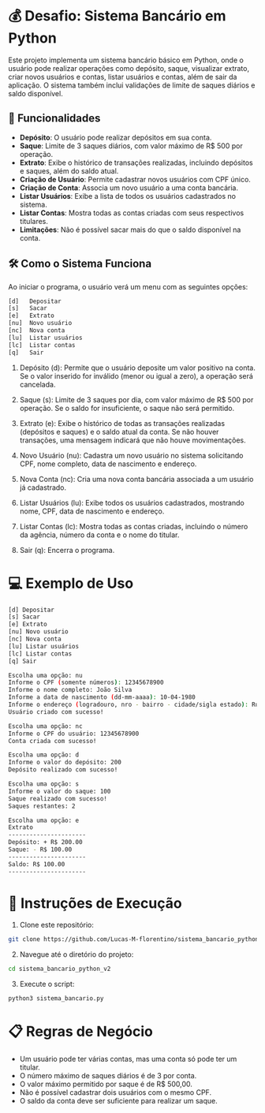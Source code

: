 # 💰 Desafio: Sistema Bancário em Python

Este projeto implementa um sistema bancário básico em Python, onde o usuário pode realizar operações como depósito, saque, visualizar extrato, criar novos usuários e contas, listar usuários e contas, além de sair da aplicação. O sistema também inclui validações de limite de saques diários e saldo disponível.

## 🚀 Funcionalidades

- **Depósito**: O usuário pode realizar depósitos em sua conta.
- **Saque**: Limite de 3 saques diários, com valor máximo de R$ 500 por operação.
- **Extrato**: Exibe o histórico de transações realizadas, incluindo depósitos e saques, além do saldo atual.
- **Criação de Usuário**: Permite cadastrar novos usuários com CPF único.
- **Criação de Conta**: Associa um novo usuário a uma conta bancária.
- **Listar Usuários**: Exibe a lista de todos os usuários cadastrados no sistema.
- **Listar Contas**: Mostra todas as contas criadas com seus respectivos titulares.
- **Limitações**: Não é possível sacar mais do que o saldo disponível na conta.

## 🛠️ Como o Sistema Funciona

Ao iniciar o programa, o usuário verá um menu com as seguintes opções:

```bash
[d]   Depositar
[s]   Sacar
[e]   Extrato
[nu]  Novo usuário
[nc]  Nova conta
[lu]  Listar usuários
[lc]  Listar contas
[q]   Sair
```

1. Depósito (d): Permite que o usuário deposite um valor positivo na conta. Se o valor inserido for inválido (menor ou igual a zero), a operação será cancelada.

2. Saque (s): Limite de 3 saques por dia, com valor máximo de R$ 500 por operação. Se o saldo for insuficiente, o saque não será permitido.

3. Extrato (e): Exibe o histórico de todas as transações realizadas (depósitos e saques) e o saldo atual da conta. Se não houver transações, uma mensagem indicará que não houve movimentações.

4. Novo Usuário (nu): Cadastra um novo usuário no sistema solicitando CPF, nome completo, data de nascimento e endereço.

5. Nova Conta (nc): Cria uma nova conta bancária associada a um usuário já cadastrado.

6. Listar Usuários (lu): Exibe todos os usuários cadastrados, mostrando nome, CPF, data de nascimento e endereço.

7. Listar Contas (lc): Mostra todas as contas criadas, incluindo o número da agência, número da conta e o nome do titular.

8. Sair (q): Encerra o programa.

# 💻 Exemplo de Uso
```bash
[d] Depositar
[s] Sacar
[e] Extrato
[nu] Novo usuário
[nc] Nova conta
[lu] Listar usuários
[lc] Listar contas
[q] Sair

Escolha uma opção: nu
Informe o CPF (somente números): 12345678900
Informe o nome completo: João Silva
Informe a data de nascimento (dd-mm-aaaa): 10-04-1980
Informe o endereço (logradouro, nro - bairro - cidade/sigla estado): Rua das Flores, 123 - Centro - São Paulo/SP
Usuário criado com sucesso!

Escolha uma opção: nc
Informe o CPF do usuário: 12345678900
Conta criada com sucesso!

Escolha uma opção: d
Informe o valor do depósito: 200
Depósito realizado com sucesso!

Escolha uma opção: s
Informe o valor do saque: 100
Saque realizado com sucesso!
Saques restantes: 2

Escolha uma opção: e
Extrato
----------------------
Depósito: + R$ 200.00
Saque: - R$ 100.00
----------------------
Saldo: R$ 100.00
----------------------
```

# 📜 Instruções de Execução
1. Clone este repositório:
```bash
git clone https://github.com/Lucas-M-florentino/sistema_bancario_python_v2.git
```
2. Navegue até o diretório do projeto:

```bash
cd sistema_bancario_python_v2
```
3. Execute o script:
```bash
python3 sistema_bancario.py
```
# 📋 Regras de Negócio
- Um usuário pode ter várias contas, mas uma conta só pode ter um titular.
- O número máximo de saques diários é de 3 por conta.
- O valor máximo permitido por saque é de R$ 500,00.
- Não é possível cadastrar dois usuários com o mesmo CPF.
- O saldo da conta deve ser suficiente para realizar um saque.